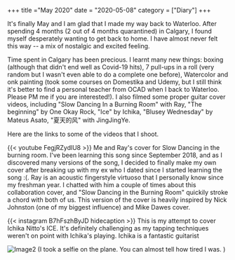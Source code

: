 
+++
title ="May 2020"
date = "2020-05-08"
category = ["Diary"]
+++


It's finally May and I am glad that I made my way back to Waterloo. After spending 4 months (2 out of 4 months quarantined) in Calgary, I found myself desperately wanting to get back to home. I have almost never felt this way -- a mix of nostalgic and excited feeling.  

Time spent in Calgary has been precious. I learnt many new things: boxing (although that didn't end well as Covid-19 hits), 7 pull-ups in a roll (very random but I wasn't even able to do a complete one before),  Watercolor and onk painting (took some courses on Domestika and Udemy, but I still think it's better to find a personal teacher from OCAD when I back to Waterloo. Please PM me if you are interested!). I also filmed some proper guitar cover videos, including "Slow Dancing In a Burning Room" with Ray, "The beginning" by One Okay Rock, "Ice" by Ichika, "Blusey Wednesday" by Mateus Asato, "夏天的风" with JingJingYe.   

Here are the links to some of the videos that I shoot. 

{{< youtube FegjRZydlU8 >}}
Me and Ray's cover for Slow Dancing in the burning room. I've been learning this song since September 2018, and as I discovered many versions of the song, I decided to finally make my own cover after breaking up with my ex who I dated since I started learning the song :(.  Ray is an acoustic fingerstyle virtuoso that I personally know since my freshman year. I chatted with him a couple of times about this collaboration cover, and "Slow Dancing in the Burning Room" quickily stroke a chord with both of us.  This version of the cover is heavily inspired by Nick Johnston (one of my biggest influence) and Mike Dawes cover. 


{{< instagram B7hFszhByJD hidecaption >}}
This is my attempt to cover Ichika Nitto's ICE. It's definitely challenging as my tapping techniques weren't on point with Ichika's playing. Ichika is a fantastic guitarist 





![Image2](/img/CalgarySelfie.jpeg) 
(I took a selfie on the plane. You can almost tell how tired I was. )
